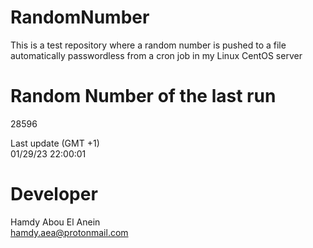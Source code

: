 # RandomNumber    
This is a test repository where a random number is pushed to a file automatically passwordless from a cron job in my Linux CentOS server    
# Random Number of the last run   
28596
      
Last update (GMT +1)    
01/29/23 22:00:01
# Developer    
Hamdy Abou El Anein   
hamdy.aea@protonmail.com
